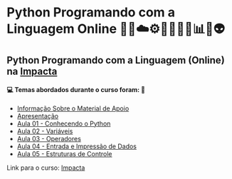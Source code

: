 # Python Programando com a Linguagem Online 🤖🎲☁️⚙️🤯👨🏻‍💻📊🐍👽
## Python Programando com a Linguagem (Online) na [Impacta](https://www.impacta.com.br/cursos/programando-com-a-linguagem-python-online)
#### 💻 Temas abordados durante o curso foram: 🚀
- [Informação Sobre o Material de Apoio](https://github.com/romulovieira777/Python_Programando_com_a_Linguagem_Online/tree/main/Informacao_Sobre_o_Material_de_Apoio)
- [Apresentação](https://github.com/romulovieira777/Python_Programando_com_a_Linguagem_Online/tree/main/Apresentacao)
- [Aula 01 - Conhecendo o Python](https://github.com/romulovieira777/Python_Programando_com_a_Linguagem_Online/tree/main/Aula_01_Conhecendo_o_Python)
- [Aula 02 - Variáveis](https://github.com/romulovieira777/Python_Programando_com_a_Linguagem_Online/tree/main/Aula_02_Variaveis)
- [Aula 03 - Operadores](https://github.com/romulovieira777/Python_Programando_com_a_Linguagem_Online/tree/main/Aula_03_Operadores)
- [Aula 04 - Entrada e Impressão de Dados](https://github.com/romulovieira777/Python_Programando_com_a_Linguagem_Online/tree/main/Aula_04_Entrada_e_Impress%C3%A3o_de_Dados)
- [Aula 05 - Estruturas de Controle]()

Link para o curso: [Impacta](https://www.impacta.com.br/cursos/programando-com-a-linguagem-python-online)